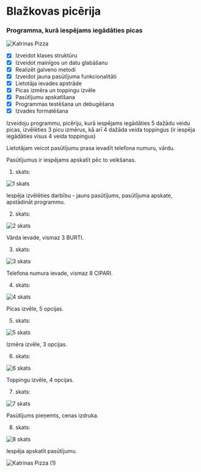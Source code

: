 # Blažkovas picērija
### Programma, kurā iespējams iegādāties picas

![Katrinas Pizza](https://github.com/kachenieks/Blazkova-pica/assets/168059906/04858494-1061-4260-9079-11558df138a4)

- [x] Izveidot klases struktūru
- [x] Izveidot mainīgos un datu glabāšanu
- [x] Realizēt galveno metodi
- [x] Izveidot jauna pasūtījuma funkcionalitāti
- [x] Lietotāja ievades apstrāde
- [x] Picas izmēra un toppingu izvēle
- [x] Pasūtījumu apskatīšana
- [x] Programmas testēšana un debugēšana
- [x] Izvades formatēšana

Izveidoju programmu, picēriju, kurā iespējams iegādāties 5 dažādu veidu picas,
izvēlēties 3 picu izmērus, 
kā arī 4 dažāda veida toppingus (ir iespēja iegādāties visus 4 veida toppingus)

Lietotājam veicot pasūtījumu prasa ievadīt telefona numuru, vārdu.

Pasūtījumus ir iespējams apskatīt pēc to veikšanas.

1. skats:

![1 skats](https://github.com/kachenieks/Blazkova-pica/assets/168059906/0c8e80ae-7877-47fc-9c9d-164482dbf49f)

Iespēja izvēlēties darbību - jauns pasūtījums, pasūtījuma apskate, apstādināt programmu.

2. skats:

![2 skats](https://github.com/kachenieks/Blazkova-pica/assets/168059906/6787d8f9-4f48-434d-aac7-cfa68d4ac347)

Vārda ievade, vismaz 3 BURTI.


3. skats:

![3 skats](https://github.com/kachenieks/Blazkova-pica/assets/168059906/537ac683-24a0-46cb-9541-89f4725dd51c)

Telefona numura ievade, vismaz 8 CIPARI.

4. skats:

![4 skats](https://github.com/kachenieks/Blazkova-pica/assets/168059906/f3f653b4-2075-47b3-a0c7-aa2a325b3b7c)

Picas izvēle, 5 opcijas.

5. skats:

![5 skats](https://github.com/kachenieks/Blazkova-pica/assets/168059906/1ffa47ff-0aa8-40cf-b23f-8aca8c524fb7)

Izmēra izvēle, 3 opcijas.

6. skats:

![6 skats](https://github.com/kachenieks/Blazkova-pica/assets/168059906/ef113dfc-7c30-4c44-ba30-e0eda391d189)

Toppingu izvēle, 4 opcijas.

7. skats:

![7 skats](https://github.com/kachenieks/Blazkova-pica/assets/168059906/735bdbf0-6afd-48cc-b717-d185625aec57)

Pasūtījums pieņemts, cenas izdruka.

8. skats:

![8 skats](https://github.com/kachenieks/Blazkova-pica/assets/168059906/7118ee76-f094-48b3-b0af-ca294bd1d733)

Iespēja apskatīt pasūtījumu.

![Katrinas Pizza (1)](https://github.com/kachenieks/Blazkova-pica/assets/168059906/69dbc780-fb7a-4fa2-8e7d-ca2a7376697f)
